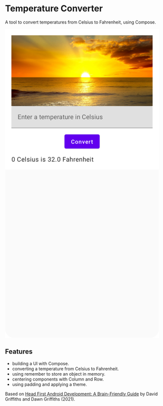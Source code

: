 # Temperature Converter

A tool to convert temperatures from Celsius to Fahrenheit, using Compose.

<p align="center">
<img src="screenshot.png" style="width:528px;max-width: 100%;">
</p>

## Features

- building a UI with Compose.
- converting a temperature from Celsius to Fahrenheit.
- using remember to store an object in memory.
- centering components with Column and Row.
- using padding and applying a theme.

Based on [Head First Android Development: A Brain-Friendly Guide](https://www.amazon.com/Head-First-Android-Development-Brain-Friendly/dp/1449362184) by David Griffiths and Dawn Griffiths (2021).
